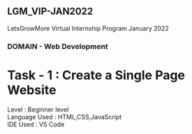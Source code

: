 ## LGM_VIP-JAN2022

LetsGrowMore Virtual Internship Program January 2022

### DOMAIN - Web Development 

# Task - 1 : Create a Single Page Website
Level         : Beginner level <br>
Language Used : HTML,CSS,JavaScript <br>
IDE Used      : VS Code

